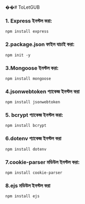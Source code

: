 ��#   T o L e t G U B 

### 1. Express ইনস্টল করা:
```
npm install express

```
### 2.package.json ফাইল যাচাই করা:
```
npm init -y
```
### 3.Mongoose ইনস্টল করা:
```
npm install mongoose
```
### 4.jsonwebtoken প্যাকেজ ইনস্টল করা
```
npm install jsonwebtoken
```
### 5. bcrypt প্যাকেজ ইনস্টল করা:
```
npm install bcrypt
```
### 6.dotenv প্যাকেজ ইনস্টল করা
```
npm install dotenv
```
### 7.cookie-parser মডিউল ইনস্টল করা:
```
npm install cookie-parser
```
### 8.ejs মডিউল ইনস্টল করা
```
npm install ejs
```
 
